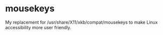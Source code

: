# mousekeys
My replacement for /usr/share/X11/xkb/compat/mousekeys to make Linux accessibility more user friendly.
